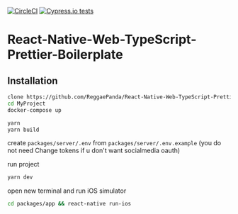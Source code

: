 [![CircleCI](https://circleci.com/gh/ReggaePanda/React-Native-Web-TypeScript-Prettier-Boilerplate.svg?style=svg)](https://circleci.com/gh/ReggaePanda/React-Native-Web-TypeScript-Prettier-Boilerplate) [![Cypress.io tests](https://img.shields.io/badge/cypress.io-tests-green.svg?style=flat-square)](https://cypress.io)

# React-Native-Web-TypeScript-Prettier-Boilerplate

## Installation

```bash
clone https://github.com/ReggaePanda/React-Native-Web-TypeScript-Prettier-Boilerplate.git MyProject
cd MyProject
docker-compose up

yarn
yarn build
```

create `packages/server/.env` from `packages/server/.env.example` (you do not need Change tokens if u don't want socialmedia oauth)

run project

```bash
yarn dev
```

open new terminal and run iOS simulator

```bash
cd packages/app && react-native run-ios
```
